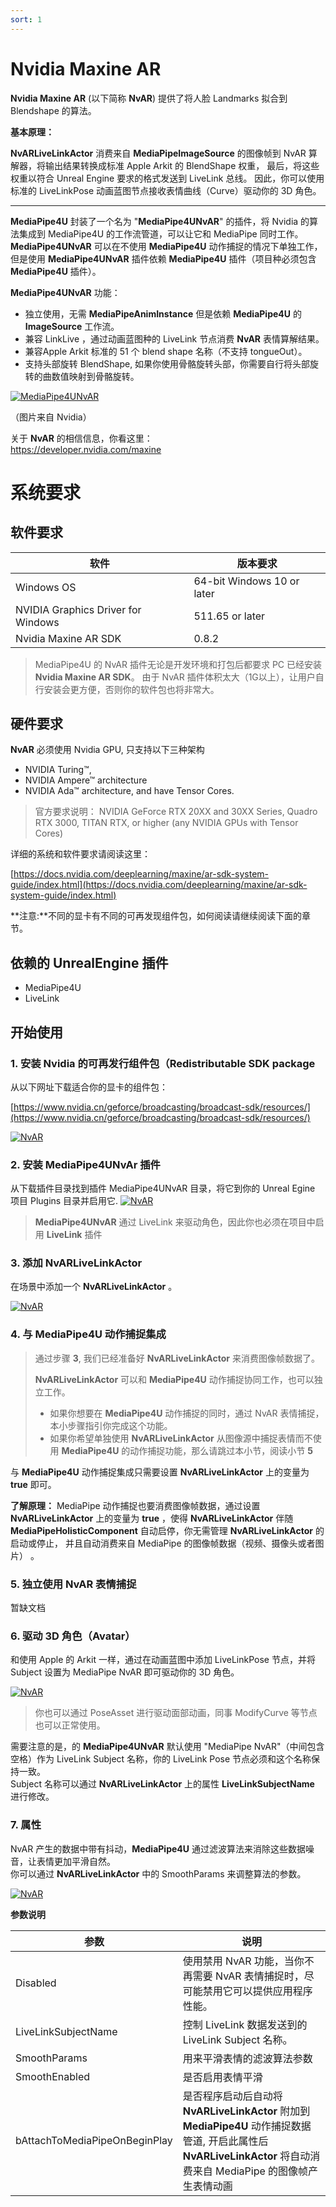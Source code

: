 ```yaml
---
sort: 1
---
```


# Nvidia Maxine AR

**Nvidia Maxine AR** (以下简称 **NvAR**) 提供了将人脸 Landmarks 拟合到 Blendshape 的算法。   

**基本原理：**  

**NvARLiveLinkActor** 消费来自 **MediaPipeImageSource** 的图像帧到 NvAR 算解器，将输出结果转换成标准 Apple Arkit 的 BlendShape 权重，
最后，将这些权重以符合 Unreal Engine 要求的格式发送到 LiveLink 总线。  因此，你可以使用标准的 LiveLinkPose 动画蓝图节点接收表情曲线（Curve）驱动你的 3D 角色。


---

**MediaPipe4U** 封装了一个名为 "**MediaPipe4UNvAR**" 的插件，将 Nvidia 的算法集成到 MediaPipe4U 的工作流管道，可以让它和 MediaPipe 同时工作。
**MediaPipe4UNvAR** 可以在不使用 **MediaPipe4U** 动作捕捉的情况下单独工作，但是使用 **MediaPipe4UNvAR** 插件依赖 **MediaPipe4U** 插件（项目种必须包含 **MediaPipe4U** 插件）。    

**MediaPipe4UNvAR** 功能：

- 独立使用，无需 **MediaPipeAnimInstance** 但是依赖 **MediaPipe4U** 的 **ImageSource** 工作流。
- 兼容 LinkLive ，通过动画蓝图种的 LiveLink 节点消费 **NvAR** 表情算解结果。
- 兼容Apple Arkit 标准的 51 个 blend shape 名称（不支持 tongueOut）。
- 支持头部旋转 BlendShape, 如果你使用骨骼旋转头部，你需要自行将头部旋转的曲数值映射到骨骼旋转。

[![MediaPipe4UNvAR](https://res.cloudinary.com/marcomontalbano/image/upload/v1675773553/video_to_markdown/images/youtube--bPKSgkCx2kw-c05b58ac6eb4c4700831b2b3070cd403.jpg)](https://youtu.be/bPKSgkCx2kw "MediaPipe4UNvAR")

（图片来自 Nvidia）

关于 **NvAR** 的相信信息，你看这里：   
https://developer.nvidia.com/maxine

# 系统要求

## 软件要求

|软件|版本要求|
|----|--------|
Windows OS | 64-bit Windows 10 or later
NVIDIA Graphics Driver for Windows | 511.65 or later
Nvidia Maxine AR SDK | 0.8.2

> MediaPipe4U 的 NvAR 插件无论是开发环境和打包后都要求 PC 已经安装 **Nvidia Maxine AR SDK**。
> 由于 NvAR 插件体积太大（1G以上），让用户自行安装会更方便，否则你的软件包也将非常大。

## 硬件要求

**NvAR** 必须使用 Nvidia GPU, 只支持以下三种架构

- NVIDIA Turing™, 
- NVIDIA Ampere™ architecture
- NVIDIA Ada™ architecture, and have Tensor Cores.

> 官方要求说明：  NVIDIA GeForce RTX 20XX and 30XX Series, Quadro RTX 3000, TITAN RTX, or higher (any NVIDIA GPUs with Tensor Cores)

详细的系统和软件要求请阅读这里：

[https://docs.nvidia.com/deeplearning/maxine/ar-sdk-system-guide/index.html](https://docs.nvidia.com/deeplearning/maxine/ar-sdk-system-guide/index.html)

**注意:**不同的显卡有不同的可再发现组件包，如何阅读请继续阅读下面的章节。

## 依赖的 UnrealEngine 插件

- MediaPipe4U
- LiveLink


## 开始使用

### 1. 安装 Nvidia 的可再发行组件包（Redistributable SDK package

从以下网址下载适合你的显卡的组件包：   

[https://www.nvidia.cn/geforce/broadcasting/broadcast-sdk/resources/](https://www.nvidia.cn/geforce/broadcasting/broadcast-sdk/resources/)

[![NvAR](./nvar/download_nvar.jpg "NvAR")](nvar/download_nvar.jpg)



### 2. 安装 MediaPipe4UNvAr 插件   

从下载插件目录找到插件 MediaPipe4UNvAR 目录，将它到你的 Unreal Egine 项目 Plugins 目录并启用它.
[![NvAR](./nvar/nvar_plugin_install.jpg "NvAR")](./nvar/nvar_plugin_install.jpg)
> **MediaPipe4UNvAR** 通过 LiveLink 来驱动角色，因此你也必须在项目中启用 **LiveLink** 插件

### 3. 添加 NvARLiveLinkActor

在场景中添加一个 **NvARLiveLinkActor** 。

[![NvAR](./nvar/nvar_put_actor_to_level.jpg "NvAR")](./nvar/nvar_put_actor_to_level.jpg)


### 4. 与 MediaPipe4U 动作捕捉集成

> 通过步骤 **3**, 我们已经准备好 **NvARLiveLinkActor** 来消费图像帧数据了。
>
> **NvARLiveLinkActor** 可以和 **MediaPipe4U** 动作捕捉协同工作，也可以独立工作。 
>    
> - 如果你想要在 **MediaPipe4U** 动作捕捉的同时，通过 NvAR 表情捕捉，本小步骤指引你完成这个功能。  
> - 如果你希望单独使用 **NvARLiveLinkActor** 从图像源中捕捉表情而不使用 **MediaPipe4U** 的动作捕捉功能，那么请跳过本小节，阅读小节 **5**
>


与 **MediaPipe4U** 动作捕捉集成只需要设置 **NvARLiveLinkActor** 上的变量为 **true** 即可。

**了解原理：**
MediaPipe 动作捕捉也要消费图像帧数据，通过设置 **NvARLiveLinkActor** 上的变量为 **true** ，使得 **NvARLiveLinkActor** 伴随 **MediaPipeHolisticComponent** 自动启停，你无需管理 **NvARLiveLinkActor** 的启动或停止， 并且自动消费来自 MediaPipe 的图像帧数据（视频、摄像头或者图片） 。

### 5. 独立使用 NvAR 表情捕捉

暂缺文档   

<!-- > 如果你阅读过本节开头的"基本原理", 你就知道 NvAR 需要消费图像帧来计算表情权重。
> 帧由图像源提供，图像源在 MediaPipe4U 中被抽象为 **MediaPipeImageSource** (实际它是一个 **IMediaPipeImageSource** 接口)。

- 5.1 准备图像源（**MediaPipeImageSource**）

在场景中的任意 Actor 上附加一个图像源，**MediaPipe4U** 支持三种开箱即用的图像源：   

- **StaticImageSouceComponent** : 静态图片
- **GStreamerImageSourceComponent** ：视频文件
- **WebcamImageSourceComponent**: USB 摄像头

> 你也可以实现自己的图片源。但是，实现图像源必须使用 C++ 编程，因为图片源伴随着复杂的异步任务，多线程，图片解码等内容，稍有不当，会造成死锁，程序性能低下等严重问题，所以，用蓝图实现图像源并不合适。
> 在 C++ 中，可以通过继承 **MediaPipeImageSourceComponent** 实现自己的图像源，**MediaPipeImageSource** 已经为你处理好多线程，帧缓冲池, 异步消费队列等棘手的问题，你只需要自己完成图片格式解码即可。


不同的图像源有不同的使用方式，图像源的详细信息你可以查看 [准备 MediaPipe 运行时组件](../usage/prepare_components.md) 一章的内容。 -->

### 6. 驱动 3D 角色（Avatar）

和使用 Apple 的 Arkit 一样，通过在动画蓝图中添加 LiveLinkPose 节点，并将 Subject 设置为 MediaPipe NvAR 即可驱动你的 3D 角色。

[![NvAR](./nvar/nvar_put_livelink_node.jpg "NvAR")](./nvar/nvar_put_livelink_node.jpg)

> 你也可以通过 PoseAsset 进行驱动面部动画，同事 ModifyCurve 等节点也可以正常使用。

需要注意的是，的 **MediaPipe4UNvAR** 默认使用 "MediaPipe NvAR"（中间包含空格）作为 LiveLink Subject 名称，你的 LiveLink Pose 节点必须和这个名称保持一致。   
Subject 名称可以通过 **NvARLiveLinkActor** 上的属性 **LiveLinkSubjectName** 进行修改。

### 7. 属性

NvAR 产生的数据中带有抖动，**MediaPipe4U** 通过滤波算法来消除这些数据噪音，让表情更加平滑自然。   
你可以通过 **NvARLiveLinkActor** 中的 SmoothParams 来调整算法的参数。

[![NvAR](./nvar/nvar_actor_props.jpg "NvAR")](./nvar/nvar_actor_props.jpg)

**参数说明**

|参数|说明|
|----|--------|
Disabled | 使用禁用 NvAR 功能，当你不再需要 NvAR 表情捕捉时，尽可能禁用它可以提供应用程序性能。
LiveLinkSubjectName | 控制 LiveLink 数据发送到的 LiveLink Subject 名称。
SmoothParams | 用来平滑表情的滤波算法参数
SmoothEnabled | 是否启用表情平滑
bAttachToMediaPipeOnBeginPlay | 是否程序启动后自动将 **NvARLiveLinkActor** 附加到 **MediaPipe4U** 动作捕捉数据管道, 开启此属性后 **NvARLiveLinkActor** 将自动消费来自 MediaPipe 的图像帧产生表情动画

